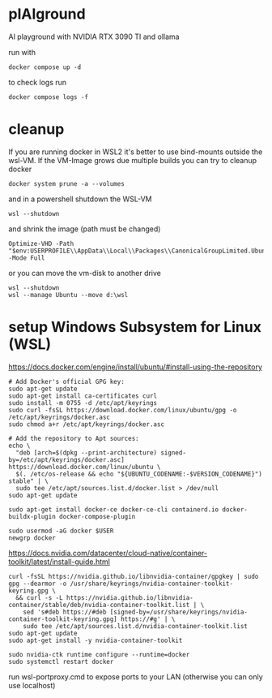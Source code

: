 # plAIground
AI playground with NVIDIA RTX 3090 TI and ollama

run with
```
docker compose up -d
```
to check logs run
```
docker compose logs -f
```

# cleanup
If you are running docker in WSL2 it's better to use bind-mounts outside the wsl-VM.
If the VM-Image grows due multiple builds you can try to cleanup docker
```
docker system prune -a --volumes
```
and in a powershell
shutdown the WSL-VM
```
wsl --shutdown
```
and shrink the image (path must be changed)
```
Optimize-VHD -Path "$env:USERPROFILE\\AppData\\Local\\Packages\\CanonicalGroupLimited.UbuntuonWindows_79rhkp1fndgsc\\LocalState\\ext4.vhdx" -Mode Full
```

or you can move the vm-disk to another drive
```
wsl --shutdown
wsl --manage Ubuntu --move d:\wsl
```

# setup Windows Subsystem for Linux (WSL)
https://docs.docker.com/engine/install/ubuntu/#install-using-the-repository

```
# Add Docker's official GPG key:
sudo apt-get update
sudo apt-get install ca-certificates curl
sudo install -m 0755 -d /etc/apt/keyrings
sudo curl -fsSL https://download.docker.com/linux/ubuntu/gpg -o /etc/apt/keyrings/docker.asc
sudo chmod a+r /etc/apt/keyrings/docker.asc

# Add the repository to Apt sources:
echo \
  "deb [arch=$(dpkg --print-architecture) signed-by=/etc/apt/keyrings/docker.asc] https://download.docker.com/linux/ubuntu \
  $(. /etc/os-release && echo "${UBUNTU_CODENAME:-$VERSION_CODENAME}") stable" | \
  sudo tee /etc/apt/sources.list.d/docker.list > /dev/null
sudo apt-get update

sudo apt-get install docker-ce docker-ce-cli containerd.io docker-buildx-plugin docker-compose-plugin

sudo usermod -aG docker $USER
newgrp docker
```

https://docs.nvidia.com/datacenter/cloud-native/container-toolkit/latest/install-guide.html
```
curl -fsSL https://nvidia.github.io/libnvidia-container/gpgkey | sudo gpg --dearmor -o /usr/share/keyrings/nvidia-container-toolkit-keyring.gpg \
  && curl -s -L https://nvidia.github.io/libnvidia-container/stable/deb/nvidia-container-toolkit.list | \
    sed 's#deb https://#deb [signed-by=/usr/share/keyrings/nvidia-container-toolkit-keyring.gpg] https://#g' | \
    sudo tee /etc/apt/sources.list.d/nvidia-container-toolkit.list
sudo apt-get update
sudo apt-get install -y nvidia-container-toolkit

sudo nvidia-ctk runtime configure --runtime=docker
sudo systemctl restart docker
```

run wsl-portproxy.cmd to expose ports to your LAN (otherwise you can only use localhost)